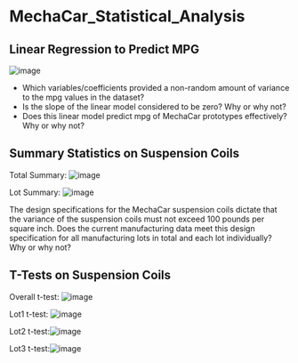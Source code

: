 # MechaCar_Statistical_Analysis

## Linear Regression to Predict MPG

![image](https://user-images.githubusercontent.com/41657419/229537963-491e4e94-f2ec-4b21-a82b-c23b280afe61.png)

 - Which variables/coefficients provided a non-random amount of variance to the mpg values in the dataset?
 - Is the slope of the linear model considered to be zero? Why or why not?
 - Does this linear model predict mpg of MechaCar prototypes effectively? Why or why not?
 
## Summary Statistics on Suspension Coils
 
Total Summary:
 ![image](https://user-images.githubusercontent.com/41657419/229539414-0456af32-4562-41e7-b6cc-0d0b97bef354.png)

Lot Summary:
![image](https://user-images.githubusercontent.com/41657419/229539513-6f0ab0d4-e90f-4cac-9a06-c28507f26103.png)
 
 The design specifications for the MechaCar suspension coils dictate that the variance of the suspension coils must not exceed 100 pounds per square inch. Does the current manufacturing data meet this design specification for all manufacturing lots in total and each lot individually? Why or why not?

## T-Tests on Suspension Coils

Overall t-test: ![image](https://user-images.githubusercontent.com/41657419/229541577-62a9daf3-eda4-464f-b9e4-2a914271178d.png)

Lot1 t-test: ![image](https://user-images.githubusercontent.com/41657419/229540851-7e376c95-6e93-41e7-9921-1509e3f2964b.png)

Lot2 t-test:![image](https://user-images.githubusercontent.com/41657419/229541686-ac48b126-977f-4d01-b70a-af9aaa65d164.png)

Lot3 t-test:![image](https://user-images.githubusercontent.com/41657419/229541794-1327af86-a906-450a-a506-c1097d98ed0c.png)
